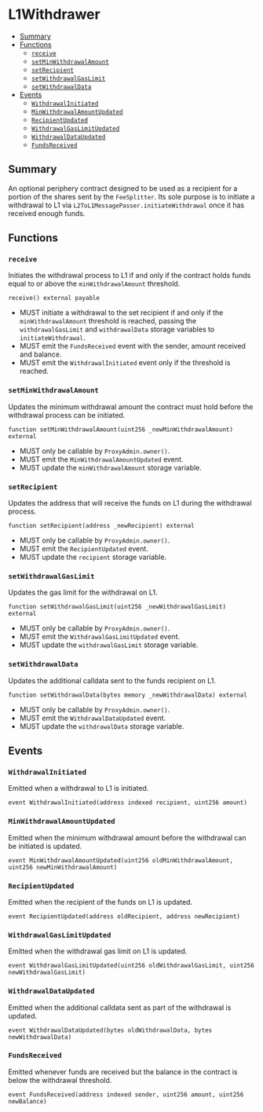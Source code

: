 # L1Withdrawer

<!-- START doctoc generated TOC please keep comment here to allow auto update -->
<!-- DON'T EDIT THIS SECTION, INSTEAD RE-RUN doctoc TO UPDATE -->

- [Summary](#summary)
- [Functions](#functions)
  - [`receive`](#receive)
  - [`setMinWithdrawalAmount`](#setminwithdrawalamount)
  - [`setRecipient`](#setrecipient)
  - [`setWithdrawalGasLimit`](#setwithdrawalgaslimit)
  - [`setWithdrawalData`](#setwithdrawaldata)
- [Events](#events)
  - [`WithdrawalInitiated`](#withdrawalinitiated)
  - [`MinWithdrawalAmountUpdated`](#minwithdrawalamountupdated)
  - [`RecipientUpdated`](#recipientupdated)
  - [`WithdrawalGasLimitUpdated`](#withdrawalgaslimitupdated)
  - [`WithdrawalDataUpdated`](#withdrawaldataupdated)
  - [`FundsReceived`](#fundsreceived)

<!-- END doctoc generated TOC please keep comment here to allow auto update -->

## Summary

An optional periphery contract designed to be used as a recipient for a portion of the shares sent
by the `FeeSplitter`. Its sole purpose is to initiate a withdrawal to L1 via `L2ToL1MessagePasser.initiateWithdrawal`
once it has received enough funds.

## Functions

### `receive`

Initiates the withdrawal process to L1 if and only if the contract holds funds equal to or above the
`minWithdrawalAmount` threshold.

```solidity
receive() external payable
```

- MUST initiate a withdrawal to the set recipient if and only if the `minWithdrawalAmount` threshold is reached,
  passing the `withdrawalGasLimit` and `withdrawalData` storage variables to `initiateWithdrawal`.
- MUST emit the `FundsReceived` event with the sender, amount received and balance.
- MUST emit the `WithdrawalInitiated` event only if the threshold is reached.

### `setMinWithdrawalAmount`

Updates the minimum withdrawal amount the contract must hold before the withdrawal process can be initiated.

```solidity
function setMinWithdrawalAmount(uint256 _newMinWithdrawalAmount) external
```

- MUST only be callable by `ProxyAdmin.owner()`.
- MUST emit the `MinWithdrawalAmountUpdated` event.
- MUST update the `minWithdrawalAmount` storage variable.

### `setRecipient`

Updates the address that will receive the funds on L1 during the withdrawal process.

```solidity
function setRecipient(address _newRecipient) external
```

- MUST only be callable by `ProxyAdmin.owner()`.
- MUST emit the `RecipientUpdated` event.
- MUST update the `recipient` storage variable.

### `setWithdrawalGasLimit`

Updates the gas limit for the withdrawal on L1.

```solidity
function setWithdrawalGasLimit(uint256 _newWithdrawalGasLimit) external
```

- MUST only be callable by `ProxyAdmin.owner()`.
- MUST emit the `WithdrawalGasLimitUpdated` event.
- MUST update the `withdrawalGasLimit` storage variable.

### `setWithdrawalData`

Updates the additional calldata sent to the funds recipient on L1.

```solidity
function setWithdrawalData(bytes memory _newWithdrawalData) external
```

- MUST only be callable by `ProxyAdmin.owner()`.
- MUST emit the `WithdrawalDataUpdated` event.
- MUST update the `withdrawalData` storage variable.

## Events

### `WithdrawalInitiated`

Emitted when a withdrawal to L1 is initiated.

```solidity
event WithdrawalInitiated(address indexed recipient, uint256 amount)
```

### `MinWithdrawalAmountUpdated`

Emitted when the minimum withdrawal amount before the withdrawal can be initiated is updated.

```solidity
event MinWithdrawalAmountUpdated(uint256 oldMinWithdrawalAmount, uint256 newMinWithdrawalAmount)
```

### `RecipientUpdated`

Emitted when the recipient of the funds on L1 is updated.

```solidity
event RecipientUpdated(address oldRecipient, address newRecipient)
```

### `WithdrawalGasLimitUpdated`

Emitted when the withdrawal gas limit on L1 is updated.

```solidity
event WithdrawalGasLimitUpdated(uint256 oldWithdrawalGasLimit, uint256 newWithdrawalGasLimit)
```

### `WithdrawalDataUpdated`

Emitted when the additional calldata sent as part of the withdrawal is updated.

```solidity
event WithdrawalDataUpdated(bytes oldWithdrawalData, bytes newWithdrawalData)
```

### `FundsReceived`

Emitted whenever funds are received but the balance in the contract is below the withdrawal threshold.

```solidity
event FundsReceived(address indexed sender, uint256 amount, uint256 newBalance)
```
